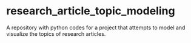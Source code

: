 # research_article_topic_modeling
A repository with python codes for a project that attempts to model and visualize the topics of research articles.
